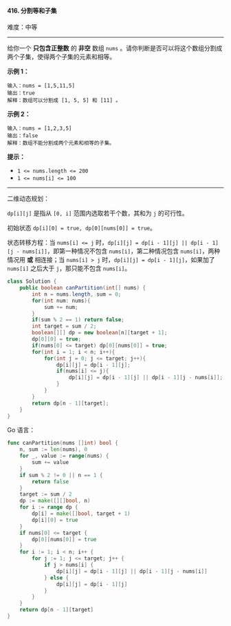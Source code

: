 #### 416. 分割等和子集

难度：中等

---

给你一个  **只包含正整数**  的  **非空**  数组 `nums` 。请你判断是否可以将这个数组分割成两个子集，使得两个子集的元素和相等。

 **示例 1：** 

```
输入：nums = [1,5,11,5]
输出：true
解释：数组可以分割成 [1, 5, 5] 和 [11] 。
```

 **示例 2：** 

```
输入：nums = [1,2,3,5]
输出：false
解释：数组不能分割成两个元素和相等的子集。
```

 **提示：** 

*   `1 <= nums.length <= 200`
*   `1 <= nums[i] <= 100`

---

二维动态规划：

`dp[i][j]` 是指从 `[0, i]` 范围内选取若干个数，其和为 `j` 的可行性。

初始状态 `dp[i][0] = true, dp[0][nums[0]] = true`。

状态转移方程：当 `nums[i] <= j` 时，`dp[i][j] = dp[i - 1][j] || dp[i - 1][j - nums[i]]`，即第一种情况不包含 `nums[i]`，第二种情况包含 `nums[i]`，两种情况用 **或** 相连接；当 `nums[i] > j` 时，`dp[i][j] = dp[i - 1][j]`，如果加了 `nums[i]` 之后大于 `j`，那只能不包含 `nums[i]`。 

```Java
class Solution {
    public boolean canPartition(int[] nums) {
        int n = nums.length, sum = 0;
        for(int num: nums){
            sum += num;
        }
        if(sum % 2 == 1) return false;
        int target = sum / 2;
        boolean[][] dp = new boolean[n][target + 1];
        dp[0][0] = true;
        if(nums[0] <= target) dp[0][nums[0]] = true;
        for(int i = 1; i < n; i++){
            for(int j = 0; j <= target; j++){
                dp[i][j] = dp[i - 1][j];
                if(nums[i] <= j){
                    dp[i][j] = dp[i - 1][j] || dp[i - 1][j - nums[i]];
                }
            }
        }
        return dp[n - 1][target];
    }
}
```



Go 语言：

```go
func canPartition(nums []int) bool {
    n, sum := len(nums), 0
    for _, value := range(nums) {
        sum += value
    }
    if sum % 2 != 0 || n == 1 {
        return false
    }
    target := sum / 2
    dp := make([][]bool, n)
    for i := range dp {
        dp[i] = make([]bool, target + 1)
        dp[i][0] = true
    }
    if nums[0] <= target {
        dp[0][nums[0]] = true
    }
    for i := 1; i < n; i++ {
        for j := 1; j <= target; j++ {
            if j > nums[i] {  
                dp[i][j] = dp[i - 1][j] || dp[i - 1][j - nums[i]]
            } else {
                dp[i][j] = dp[i - 1][j]
            }
        }
    }
    return dp[n - 1][target]
}
```

